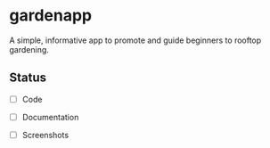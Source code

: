 # gardenapp

A simple, informative app to promote and guide beginners to rooftop gardening.

## Status
- [ ] Code
- [ ] Documentation
- [ ] Screenshots


